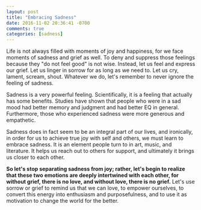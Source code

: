 ```yaml
---
layout: post
title: "Embracing Sadness"
date: 2016-11-02 20:36:41 -0700
comments: true
categories: [sadness]
---
```


Life is not always filled with moments of joy and happiness, for we face moments of sadness and grief as well. To deny and suppress those feelings because they "do not feel good" is not wise. Instead, let us feel and express our grief. Let us linger in sorrow for as long as we need to. Let us cry, lament, scream, shout. Whatever we do, let's remember to never ignore the feeling of sadness.

Sadness is a very powerful feeling. Scientifically, it is a feeling that actually has some benefits. Studies have shown that people who were in a sad mood had better memory and judgment and had better EQ in general. Furthermore, those who experienced sadness were more generous and empathetic.

Sadness does in fact seem to be an integral part of our lives, and ironically, in order for us to achieve true joy with self and others, we must learn to embrace sadness. It is an element people turn to in art, music, and literature. It helps us reach out to others for support, and ultimately it brings us closer to each other.

**So let's stop separating sadness from joy; rather, let's begin to realize that these two emotions are deeply intertwined with each other, for without grief, there is no love, and without love, there is no grief.** Let's use sorrow or grief to remind us that we can love, to empower ourselves, to convert this energy into enthusiasm and purposefulness, and to use it as motivation to change the world for the better.
